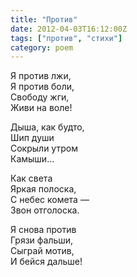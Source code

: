 ```yaml
---
title: "Против"
date: 2012-04-03T16:12:00Z
tags: ["против", "стихи"]
category: poem
---
```


Я против лжи,  
Я против боли,  
Свободу жги,  
Живи на воле!

Дыша, как будто,  
Шип души  
Сокрыли утром  
Камыши…

Как света  
Яркая полоска,  
С небес комета —  
Звон отголоска.

Я снова против  
Грязи фальши,  
Сыграй мотив,  
И бейся дальше!  
